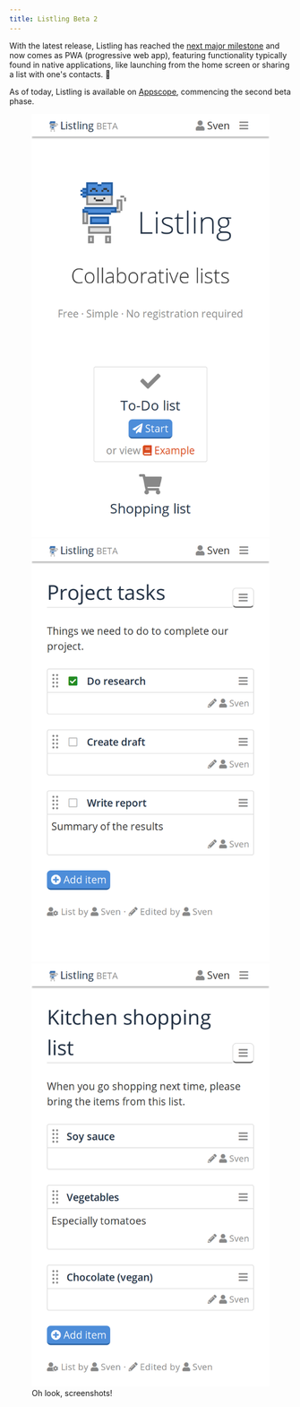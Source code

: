 ```yaml
---
title: Listling Beta 2
---
```


With the latest release, Listling has reached the
[next major milestone](https://github.com/noyainrain/listling/projects/3) and now comes as PWA
(progressive web app), featuring functionality typically found in native applications, like
launching from the home screen or sharing a list with one's contacts. 🥳

As of today, Listling is available on [Appscope](https://appsco.pe/app/listling), commencing the
second beta phase.

<figure>
    <img
        src="/assets/images/listling-screenshot-0-17-a-intro.png"
        alt="Screenshot of Listling's introduction page"
    />
    <img
        src="/assets/images/listling-screenshot-0-17-b-todo.png"
        alt='Screenshot of a "Project tasks" list on Listling'
    />
    <img
        src="/assets/images/listling-screenshot-0-17-c-shopping.png"
        alt='Screenshot of a "Kitchen shopping list" on Listling'
    />
    <figcaption>Oh look, screenshots!</figcaption>
</figure>
